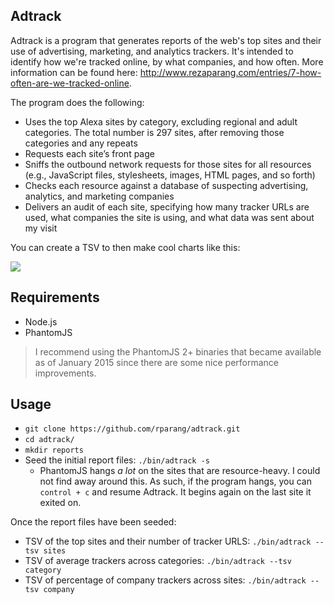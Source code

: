 ## Adtrack

Adtrack is a program that generates reports of the web's top sites and their use of advertising, marketing, and analytics trackers. It's intended to identify how we're tracked online, by what companies, and how often. More information can be found here: http://www.rezaparang.com/entries/7-how-often-are-we-tracked-online.

The program does the following:

* Uses the top Alexa sites by category, excluding regional and adult categories. The total number is 297 sites, after removing those categories and any repeats
* Requests each site’s front page
* Sniffs the outbound network requests for those sites for all resources (e.g., JavaScript files, stylesheets, images, HTML pages, and so forth)
* Checks each resource against a database of suspecting advertising, analytics, and marketing companies
* Delivers an audit of each site, specifying how many tracker URLs are used, what companies the site is using, and what data was sent about my visit

You can create a TSV to then make cool charts like this:

![](http://www.rezaparang.com/assets/top_sites_final-b38ede52fdf9afc5ee6a7deb721fa8f2.png)

## Requirements

* Node.js
* PhantomJS

> I recommend using the PhantomJS 2+ binaries that became available as of January 2015 since there are some nice performance improvements.

## Usage

* `git clone https://github.com/rparang/adtrack.git`
* `cd adtrack/`
* `mkdir reports`
* Seed the initial report files: `./bin/adtrack -s`
  * PhantomJS hangs _a lot_ on the sites that are resource-heavy. I could not find away around this. As such, if the program hangs, you can `control + c` and resume Adtrack. It begins again on the last site it exited on.

Once the report files have been seeded:

* TSV of the top sites and their number of tracker URLS: `./bin/adtrack --tsv sites`
* TSV of average trackers across categories: `./bin/adtrack --tsv category`
* TSV of percentage of company trackers across sites: `./bin/adtrack --tsv company`